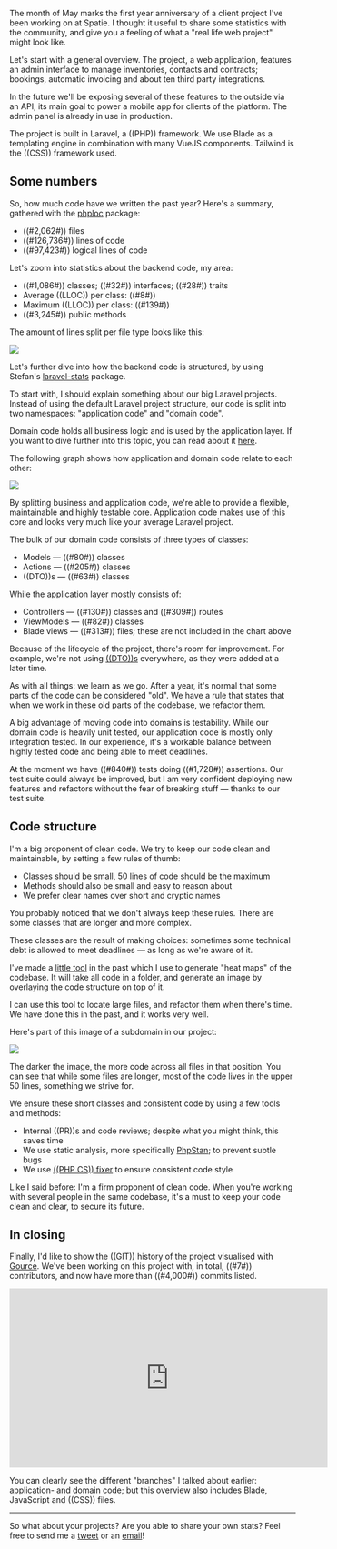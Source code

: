 The month of May marks the first year anniversary of a client project I've been working on at Spatie.
I thought it useful to share some statistics with the community,
and give you a feeling of what a "real life web project" might look like.

Let's start with a general overview.
The project, a web application, features an admin interface to manage inventories, contacts and contracts;
bookings, automatic invoicing and about ten third party integrations.

In the future we'll be exposing several of these features to the outside via an API,
its main goal to power a mobile app for clients of the platform.
The admin panel is already in use in production.

The project is built in Laravel, a ((PHP)) framework.
We use Blade as a templating engine in combination with many VueJS components.
Tailwind is the ((CSS)) framework used.

## Some numbers

So, how much code have we written the past year? Here's a summary, 
gathered with the [phploc](*https://github.com/sebastianbergmann/phploc) package:

- ((#2,062#)) files
- ((#126,736#)) lines of code
- ((#97,423#)) logical lines of code

Let's zoom into statistics about the backend code, my area:

- ((#1,086#)) classes; ((#32#)) interfaces; ((#28#)) traits
- Average ((LLOC)) per class: ((#8#))
- Maximum ((LLOC)) per class: ((#139#))
- ((#3,245#)) public methods

The amount of lines split per file type looks like this:

![](/resources/img/blog/project-stats/loc.png) 

Let's further dive into how the backend code is structured, 
by using Stefan's [laravel-stats](*https://github.com/stefanzweifel/laravel-stats) package.

To start with, I should explain something about our big Laravel projects. 
Instead of using the default Laravel project structure, our code is split into two namespaces: 
"application code" and "domain code". 

Domain code holds all business logic and is used by the application layer. 
If you want to dive further into this topic, you can read about it [here](*/blog/organise-by-domain).

The following graph shows how application and domain code relate to each other:

![](/resources/img/blog/project-stats/domain-v-application.png)
 
By splitting business and application code, 
we're able to provide a flexible, maintainable and highly testable core.
Application code makes use of this core and looks very much like your average Laravel project. 
 
 The bulk of our domain code consists of three types of classes:
 
 - Models — ((#80#)) classes
 - Actions — ((#205#)) classes
 - ((DTO))s — ((#63#)) classes
 
 While the application layer mostly consists of:

- Controllers — ((#130#)) classes and ((#309#)) routes
- ViewModels — ((#82#)) classes
- Blade views — ((#313#)) files; these are not included in the chart above

Because of the lifecycle of the project, there's room for improvement. 
For example, we're not using [((DTO))s](*https://stitcher.io/blog/structuring-unstructured-data) everywhere, 
as they were added at a later time.

As with all things: we learn as we go. 
After a year, it's normal that some parts of the code can be considered "old".
We have a rule that states that when we work in these old parts of the codebase, we refactor them.

A big advantage of moving code into domains is testability. 
While our domain code is heavily unit tested, our application code is mostly only integration tested. 
In our experience, it's a workable balance between highly tested code and being able to meet deadlines. 

At the moment we have ((#840#)) tests doing ((#1,728#)) assertions. 
Our test suite could always be improved, 
but I am very confident deploying new features and refactors without the fear of breaking stuff — thanks to our test suite.

## Code structure

I'm a big proponent of clean code. 
We try to keep our code clean and maintainable, by setting a few rules of thumb:

- Classes should be small, 50 lines of code should be the maximum
- Methods should also be small and easy to reason about
- We prefer clear names over short and cryptic names

You probably noticed that we don't always keep these rules. 
There are some classes that are longer and more complex. 

These classes are the result of making choices: 
sometimes some technical debt is allowed to meet deadlines — as long as we're aware of it.

I've made a [little tool](*https://github.com/spatie/code-outliner) in the past which I use to generate "heat maps" of the codebase.
It will take all code in a folder, and generate an image by overlaying the code structure on top of it.

I can use this tool to locate large files, and refactor them when there's time. 
We have done this in the past, and it works very well.

Here's part of this image of a subdomain in our project:

![](/resources/img/blog/project-stats/outline.png) 

The darker the image, the more code across all files in that position.
You can see that while some files are longer, most of the code lives in the upper 50 lines, 
something we strive for.

We ensure these short classes and consistent code by using a few tools and methods:

- Internal ((PR))s and code reviews; despite what you might think, this saves time
- We use static analysis, more specifically [PhpStan](*https://github.com/phpstan/phpstan); 
to prevent subtle bugs 
- We use [((PHP CS)) fixer](*https://github.com/FriendsOfPHP/PHP-CS-Fixer) to ensure consistent code style

Like I said before: I'm a firm proponent of clean code. 
When you're working with several people in the same codebase, 
it's a must to keep your code clean and clear, to secure its future. 

## In closing

Finally, I'd like to show the ((GIT)) history of the project visualised with [Gource](*https://gource.io/).
We've been working on this project with, in total, ((#7#)) contributors, and now have more than ((#4,000#)) commits listed.

<p>
    <iframe width="560" height="315" src="https://www.youtube.com/embed/KkgAnOklQ7w" frameborder="0" allow="accelerometer; autoplay; encrypted-media; gyroscope; picture-in-picture" allowfullscreen></iframe>
</p>

You can clearly see the different "branches" I talked about earlier: application- and domain code; 
but this overview also includes Blade, JavaScript and ((CSS)) files.

---

So what about your projects? Are you able to share your own stats? 
Feel free to send me a [tweet](*https://twitter.com/brendt_gd) or an [email](mailto:brendt@stitcher.io)!
